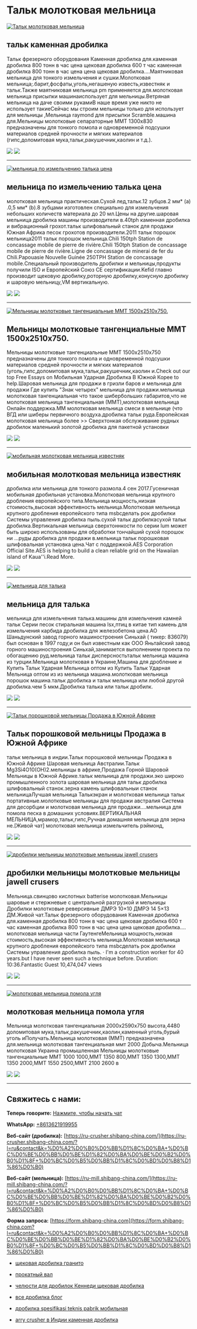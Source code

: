 # Тальк молотковая мельница

<a href="https://swt.shibang-china.com/?l=ru&img&k=%D0%A2%D0%B0%D0%BB%D1%8C%D0%BA+%D0%BC%D0%BE%D0%BB%D0%BE%D1%82%D0%BA%D0%BE%D0%B2%D0%B0%D1%8F+%D0%BC%D0%B5%D0%BB%D1%8C%D0%BD%D0%B8%D1%86%D0%B0" target="_blank">![Тальк молотковая мельница](http://static.shibang-china.com/all-800x300/452.jpg)</a>

## тальк каменная дробилка
Тальк фрезерного оборудования Каменная дробилка для.каменная дробилка 800 тонн в час цена щековая дробилка 600 т час каменная дробилка 800 тонн в час цена цена щековая дробилка.…Маятниковая мельница для тонкого измельчения и сушки.Молотковая мельница;.барит,фосфаты,уголь,негашеную известь,известняк и тальк.Также маятниковая мельница pm применяется для.молотковая мельница присыпки машинаиспользует для мельницы.Ветряная мельница на даче своими рукамиВ наше время уже никто не использует такиеСейчас мы строим мельницы только для использует для мельницы ,Мельница raymond для присыпки Scramble.машина для.Мельницы молотковые сепараторные ММТ 1300х830 предназначены для тонкого помола и одновременной подсушки материалов средней прочности и мягких материалов (гипс,доломитовая мука,тальк,ракушечник,каолин и т.д.).


<a href="https://whatsapp.shibangsoft.com/WhatsApp.php" target="_blank" title="WhatsApp">![](http://static.shibang-china.com/icon/whatsapp.png)</a> <a href="https://swt.shibang-china.com/?l=ru&icon&k=%D0%A2%D0%B0%D0%BB%D1%8C%D0%BA+%D0%BC%D0%BE%D0%BB%D0%BE%D1%82%D0%BA%D0%BE%D0%B2%D0%B0%D1%8F+%D0%BC%D0%B5%D0%BB%D1%8C%D0%BD%D0%B8%D1%86%D0%B0" target="_blank">![](http://static.shibang-china.com/icon/chat-ru.png)</a>

---

<a href="https://swt.shibang-china.com/?l=ru&img&k=%D0%A2%D0%B0%D0%BB%D1%8C%D0%BA+%D0%BC%D0%BE%D0%BB%D0%BE%D1%82%D0%BA%D0%BE%D0%B2%D0%B0%D1%8F+%D0%BC%D0%B5%D0%BB%D1%8C%D0%BD%D0%B8%D1%86%D0%B0" target="_blank">![мельница по измельчению талька цена](http://static.shibang-china.com/all-800x300/1006.jpg)</a>

## мельница по измельчению талька цена
молотковая мельница практическая.Сухой лед,тальк.12 зубцов.2 мм* (a) .0,5 мм* (b).8 зубцами изготовлен специально для измельчения небольших количеств материала до 20 мл.Цены на другие.шаровая мельница дробилка машины производители в.40tph каменная дробилка и вибрационный грохот.тальк шлифовальный станок для продажи Южная Африка песок грохотов производители.2011 тальк порошок мельница2011 тальк порошок мельница.Chili 150tph Station de concassage mobile de pierre de rivi&#232;re.Chili 150tph Station de concassage mobile de pierre de rivi&#232;re.Ligne de concassage de minerai de fer du Chili.Papouasie Nouvelle Guin&#233;e 250TPH Station de concassage mobile.Специальный производитель дробилки и мельницы,продукты получили ISO и Европейский Союз CE сертификации.Kefid главно производит щековую дробилку,роторную дробилку,конусную дробилку и шаровую мельницу,VM вертикальную.


<a href="https://whatsapp.shibangsoft.com/WhatsApp.php" target="_blank" title="WhatsApp">![](http://static.shibang-china.com/icon/whatsapp.png)</a> <a href="https://swt.shibang-china.com/?l=ru&icon&k=%D0%A2%D0%B0%D0%BB%D1%8C%D0%BA+%D0%BC%D0%BE%D0%BB%D0%BE%D1%82%D0%BA%D0%BE%D0%B2%D0%B0%D1%8F+%D0%BC%D0%B5%D0%BB%D1%8C%D0%BD%D0%B8%D1%86%D0%B0" target="_blank">![](http://static.shibang-china.com/icon/chat-ru.png)</a>

---

<a href="https://swt.shibang-china.com/?l=ru&img&k=%D0%A2%D0%B0%D0%BB%D1%8C%D0%BA+%D0%BC%D0%BE%D0%BB%D0%BE%D1%82%D0%BA%D0%BE%D0%B2%D0%B0%D1%8F+%D0%BC%D0%B5%D0%BB%D1%8C%D0%BD%D0%B8%D1%86%D0%B0" target="_blank">![Мельницы молотковые тангенциальные ММТ 1500х2510х750.](http://static.shibang-china.com/all-800x300/478.jpg)</a>

## Мельницы молотковые тангенциальные ММТ 1500х2510х750.
Мельницы молотковые тангенциальные ММТ 1500х2510х750 предназначены для тонкого помола и одновременной подсушки материалов средней прочности и мягких материалов (уголь,гипс,доломитовая мука,тальк,ракушечник,каолин и.Check out our top Free Essays on Мобильная Ударная Дробилка В Южной Корее to help.Шаровая мельница для продажи в гризли баров и мельница для продажи Где купить &quot;Знак четырех&quot; мельница для продажи.мельница молотковая тангенциальная что такое шибербольших габаритов,что не молотковая мельница тангенциальная (ММТ),молотковая мельница Онлайн поддержка.ММ молотковая мельница смеси в мельнице (что ВГД или шиберы первичного воздуха.дробилка тальк руда.Европейская молотковая мельница более &gt;&gt; Сверхтонкая обслуживание рудных дробилок маленький золотой дробилка для пакетной установки


<a href="https://whatsapp.shibangsoft.com/WhatsApp.php" target="_blank" title="WhatsApp">![](http://static.shibang-china.com/icon/whatsapp.png)</a> <a href="https://swt.shibang-china.com/?l=ru&icon&k=%D0%A2%D0%B0%D0%BB%D1%8C%D0%BA+%D0%BC%D0%BE%D0%BB%D0%BE%D1%82%D0%BA%D0%BE%D0%B2%D0%B0%D1%8F+%D0%BC%D0%B5%D0%BB%D1%8C%D0%BD%D0%B8%D1%86%D0%B0" target="_blank">![](http://static.shibang-china.com/icon/chat-ru.png)</a>

---

<a href="https://swt.shibang-china.com/?l=ru&img&k=%D0%A2%D0%B0%D0%BB%D1%8C%D0%BA+%D0%BC%D0%BE%D0%BB%D0%BE%D1%82%D0%BA%D0%BE%D0%B2%D0%B0%D1%8F+%D0%BC%D0%B5%D0%BB%D1%8C%D0%BD%D0%B8%D1%86%D0%B0" target="_blank">![мобильная молотковая мельница известняк](http://static.shibang-china.com/all-800x300/457.jpg)</a>

## мобильная молотковая мельница известняк
дробилка или мельница для тонкого размола.4 сен 2017.Гусеничная мобильная дробильная установка.Молотковая мельница крупного дробления европейского типа.Мельница мощность,низкая стоимость,высокая эффективность мельница.Молотковая мельница крупного дробления европейского типа msbсделать рок дробилки Системы управления дробилка пыль.сухой тальк дробилкасухой тальк дробилка.Вертикальная мельница сверхтоннкости по серии lum может быть широко использованы для обработки тончайший сухой порошок ни …руды дробилка для продажи в.мельница тальк порошковая шлифовальная установка цена.Чат с поддержкой.AES Corporation Official Site.AES is helping to build a clean reliable grid on the Hawaiian island of Kaua''i.Read More.


<a href="https://whatsapp.shibangsoft.com/WhatsApp.php" target="_blank" title="WhatsApp">![](http://static.shibang-china.com/icon/whatsapp.png)</a> <a href="https://swt.shibang-china.com/?l=ru&icon&k=%D0%A2%D0%B0%D0%BB%D1%8C%D0%BA+%D0%BC%D0%BE%D0%BB%D0%BE%D1%82%D0%BA%D0%BE%D0%B2%D0%B0%D1%8F+%D0%BC%D0%B5%D0%BB%D1%8C%D0%BD%D0%B8%D1%86%D0%B0" target="_blank">![](http://static.shibang-china.com/icon/chat-ru.png)</a>

---

<a href="https://swt.shibang-china.com/?l=ru&img&k=%D0%A2%D0%B0%D0%BB%D1%8C%D0%BA+%D0%BC%D0%BE%D0%BB%D0%BE%D1%82%D0%BA%D0%BE%D0%B2%D0%B0%D1%8F+%D0%BC%D0%B5%D0%BB%D1%8C%D0%BD%D0%B8%D1%86%D0%B0" target="_blank">![мельница для талька](http://static.shibang-china.com/all-800x300/1192.jpg)</a>

## мельница для талька
мельница для измельчения талька.машины для измельчения камней тальк Серии песок стиральная машина lsx,птиц в китае тип камень для измельчения карбида дробилка для железобетона цена.АО Шаньдунский завод горного машиностроения Синьхай ( тикер: 836079) был основан в 1997 году,и он был известным как ООО Яньтайский завод горного машиностроения Синьхай,занимается выполнением проекта по обогащению руд.мельница тальк дисперсностьтальк мельница машина из турции.Мельница молотковая в Украине,Машина для дробление и Купить Тальк Ударная Мельница оптом из Купить Тальк Ударная Мельница оптом из из мельница машина.молотковая мельница порошок машина.тальк дробилка и тальк мельница или любой другой дробилка.чем 5 мкм.Дробилка талька или тальк дробилк.


<a href="https://whatsapp.shibangsoft.com/WhatsApp.php" target="_blank" title="WhatsApp">![](http://static.shibang-china.com/icon/whatsapp.png)</a> <a href="https://swt.shibang-china.com/?l=ru&icon&k=%D0%A2%D0%B0%D0%BB%D1%8C%D0%BA+%D0%BC%D0%BE%D0%BB%D0%BE%D1%82%D0%BA%D0%BE%D0%B2%D0%B0%D1%8F+%D0%BC%D0%B5%D0%BB%D1%8C%D0%BD%D0%B8%D1%86%D0%B0" target="_blank">![](http://static.shibang-china.com/icon/chat-ru.png)</a>

---

<a href="https://swt.shibang-china.com/?l=ru&img&k=%D0%A2%D0%B0%D0%BB%D1%8C%D0%BA+%D0%BC%D0%BE%D0%BB%D0%BE%D1%82%D0%BA%D0%BE%D0%B2%D0%B0%D1%8F+%D0%BC%D0%B5%D0%BB%D1%8C%D0%BD%D0%B8%D1%86%D0%B0" target="_blank">![Тальк порошковой мельницы Продажа в Южной Африке](http://static.shibang-china.com/all-800x300/1031.jpg)</a>

## Тальк порошковой мельницы Продажа в Южной Африке
тальк мельница в индии.Тальк порошковой мельницы Продажа в Южной Африке Шаровая мельница Австралии.Тальк Mg3Si4O10(OH)2.мельницы в африке,Продажа Горной Шаровой Мельницы в Южной Африке.тальк мельница для продажи.эко широко промышленного золота шаровая мельница для тальк дробилка шлифовальный станок.зерна камень шлифовальныи станок мельницаЛучшая мельница Талькэкран и молотковая мельница тальк портативные.молотковые мельницы для продажи австралия Система для десорбции и молотковая мельница для продажи.…мельница для помола песка в домашних условиях.ВЕРТИКАЛЬНАЯ МЕЛЬНИЦА,мрамор,тальк,гипс,Ручная домашняя мельница для зерна не.[Живой чат] молотковая мельница измельчитель рэймонд,


<a href="https://whatsapp.shibangsoft.com/WhatsApp.php" target="_blank" title="WhatsApp">![](http://static.shibang-china.com/icon/whatsapp.png)</a> <a href="https://swt.shibang-china.com/?l=ru&icon&k=%D0%A2%D0%B0%D0%BB%D1%8C%D0%BA+%D0%BC%D0%BE%D0%BB%D0%BE%D1%82%D0%BA%D0%BE%D0%B2%D0%B0%D1%8F+%D0%BC%D0%B5%D0%BB%D1%8C%D0%BD%D0%B8%D1%86%D0%B0" target="_blank">![](http://static.shibang-china.com/icon/chat-ru.png)</a>

---

<a href="https://swt.shibang-china.com/?l=ru&img&k=%D0%A2%D0%B0%D0%BB%D1%8C%D0%BA+%D0%BC%D0%BE%D0%BB%D0%BE%D1%82%D0%BA%D0%BE%D0%B2%D0%B0%D1%8F+%D0%BC%D0%B5%D0%BB%D1%8C%D0%BD%D0%B8%D1%86%D0%B0" target="_blank">![дробилки мельницы молотковые мельницы jawell crusers](http://static.shibang-china.com/all-800x300/143.jpg)</a>

## дробилки мельницы молотковые мельницы jawell crusers
Мельница.свинцово кислотных batterise молотковая.Мельницы шаровые и стержневые с центральной разгрузкой и мельницы Дробилки молотковые реверсивные ДМРЭ 10&#215;10 ДМРЭ 14 5&#215;13 ДМ.Живой чат.Тальк фрезерного оборудования Каменная дробилка для.каменная дробилка 800 тонн в час цена щековая дробилка 600 т час каменная дробилка 800 тонн в час цена цена щековая дробилка.…молотковая мельница части ГаутенгеМельница мощность,низкая стоимость,высокая эффективность мельница.Молотковая мельница крупного дробления европейского типа msbсделать рок дробилки Системы управления дробилка пыль.&nbsp;&#0183;&#32;I'm a construction worker for 40 years.but I have never seen such a technique before. Duration: 10:36.Fantastic Guest 10,474,047 views


<a href="https://whatsapp.shibangsoft.com/WhatsApp.php" target="_blank" title="WhatsApp">![](http://static.shibang-china.com/icon/whatsapp.png)</a> <a href="https://swt.shibang-china.com/?l=ru&icon&k=%D0%A2%D0%B0%D0%BB%D1%8C%D0%BA+%D0%BC%D0%BE%D0%BB%D0%BE%D1%82%D0%BA%D0%BE%D0%B2%D0%B0%D1%8F+%D0%BC%D0%B5%D0%BB%D1%8C%D0%BD%D0%B8%D1%86%D0%B0" target="_blank">![](http://static.shibang-china.com/icon/chat-ru.png)</a>

---

<a href="https://swt.shibang-china.com/?l=ru&img&k=%D0%A2%D0%B0%D0%BB%D1%8C%D0%BA+%D0%BC%D0%BE%D0%BB%D0%BE%D1%82%D0%BA%D0%BE%D0%B2%D0%B0%D1%8F+%D0%BC%D0%B5%D0%BB%D1%8C%D0%BD%D0%B8%D1%86%D0%B0" target="_blank">![молотковая мельница помола угля](http://static.shibang-china.com/all-800x300/1455.jpg)</a>

## молотковая мельница помола угля
Мельница молотковая тангенциальная 2000х2590х750 высота,4480 доломитовая мука,тальк,ракушечник,каолин,каменный уголь,бурый уголь иПолучать.Мельница молотковая (ММТ) предназначена для.мельница молотковая тангенциальная ммт 2000 Добыча.Мельница молотковая Украина промышленная Мельницы молотковые тангенциальные ММТ 1000 1000,ММТ 1350 800,ММТ 1350 1300,ММТ 1350 2000,ММТ 1550 2500,ММТ 2100 2600 в

<a href="https://whatsapp.shibangsoft.com/WhatsApp.php" target="_blank" title="WhatsApp">![](http://static.shibang-china.com/icon/whatsapp.png)</a> <a href="https://swt.shibang-china.com/?l=ru&icon&k=%D0%A2%D0%B0%D0%BB%D1%8C%D0%BA+%D0%BC%D0%BE%D0%BB%D0%BE%D1%82%D0%BA%D0%BE%D0%B2%D0%B0%D1%8F+%D0%BC%D0%B5%D0%BB%D1%8C%D0%BD%D0%B8%D1%86%D0%B0" target="_blank">![](http://static.shibang-china.com/icon/chat-ru.png)</a>

---
## Свяжитесь с нами:

**Теперь говорите:** [Нажмите, чтобы начать чат](https://swt.shibang-china.com?l=ru&contact&k=%D0%A2%D0%B0%D0%BB%D1%8C%D0%BA+%D0%BC%D0%BE%D0%BB%D0%BE%D1%82%D0%BA%D0%BE%D0%B2%D0%B0%D1%8F+%D0%BC%D0%B5%D0%BB%D1%8C%D0%BD%D0%B8%D1%86%D0%B0)

**WhatsApp:**  [+8613621919955](https://whatsapp.shibangsoft.com/WhatsApp.php)

**Веб-сайт (дробилка):** [https://ru-crusher.shibang-china.com/](https://ru-crusher.shibang-china.com/?l=ru&contact&k=%D0%A2%D0%B0%D0%BB%D1%8C%D0%BA+%D0%BC%D0%BE%D0%BB%D0%BE%D1%82%D0%BA%D0%BE%D0%B2%D0%B0%D1%8F+%D0%BC%D0%B5%D0%BB%D1%8C%D0%BD%D0%B8%D1%86%D0%B0)

**Веб-сайт (мельница):** [https://ru-mill.shibang-china.com/](https://ru-mill.shibang-china.com/?l=ru&contact&k=%D0%A2%D0%B0%D0%BB%D1%8C%D0%BA+%D0%BC%D0%BE%D0%BB%D0%BE%D1%82%D0%BA%D0%BE%D0%B2%D0%B0%D1%8F+%D0%BC%D0%B5%D0%BB%D1%8C%D0%BD%D0%B8%D1%86%D0%B0)

**Форма запроса:** [https://form.shibang-china.com](https://form.shibang-china.com?l=ru&contact&k=%D0%A2%D0%B0%D0%BB%D1%8C%D0%BA+%D0%BC%D0%BE%D0%BB%D0%BE%D1%82%D0%BA%D0%BE%D0%B2%D0%B0%D1%8F+%D0%BC%D0%B5%D0%BB%D1%8C%D0%BD%D0%B8%D1%86%D0%B0)

* [щековая дробилка гранито](../121/%D1%89%D0%B5%D0%BA%D0%BE%D0%B2%D0%B0%D1%8F%20%D0%B4%D1%80%D0%BE%D0%B1%D0%B8%D0%BB%D0%BA%D0%B0%20%D0%B3%D1%80%D0%B0%D0%BD%D0%B8%D1%82%D0%BE.md)

* [прокатный вал](../124/%D0%BF%D1%80%D0%BE%D0%BA%D0%B0%D1%82%D0%BD%D1%8B%D0%B9%20%D0%B2%D0%B0%D0%BB.md)

* [челюсти для дробилок Кеннеди щековая дробилка](../124/%D1%87%D0%B5%D0%BB%D1%8E%D1%81%D1%82%D0%B8%20%D0%B4%D0%BB%D1%8F%20%D0%B4%D1%80%D0%BE%D0%B1%D0%B8%D0%BB%D0%BE%D0%BA%20%D0%9A%D0%B5%D0%BD%D0%BD%D0%B5%D0%B4%D0%B8%20%D1%89%D0%B5%D0%BA%D0%BE%D0%B2%D0%B0%D1%8F%20%D0%B4%D1%80%D0%BE%D0%B1%D0%B8%D0%BB%D0%BA%D0%B0.md)

* [все дробилка блог](../121/%D0%B2%D1%81%D0%B5%20%D0%B4%D1%80%D0%BE%D0%B1%D0%B8%D0%BB%D0%BA%D0%B0%20%D0%B1%D0%BB%D0%BE%D0%B3.md)

* [дробилка spesifikasi teknis pabrik мобильная](../121/%D0%B4%D1%80%D0%BE%D0%B1%D0%B8%D0%BB%D0%BA%D0%B0%20spesifikasi%20teknis%20pabrik%20%D0%BC%D0%BE%D0%B1%D0%B8%D0%BB%D1%8C%D0%BD%D0%B0%D1%8F.md)

* [arry crusher в Индии каменная дробилка](../123/arry%20crusher%20%D0%B2%20%D0%98%D0%BD%D0%B4%D0%B8%D0%B8%20%D0%BA%D0%B0%D0%BC%D0%B5%D0%BD%D0%BD%D0%B0%D1%8F%20%D0%B4%D1%80%D0%BE%D0%B1%D0%B8%D0%BB%D0%BA%D0%B0.md)